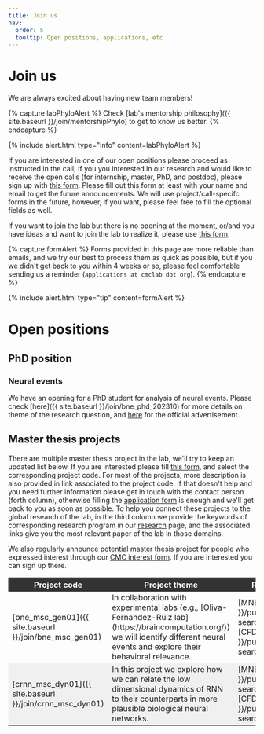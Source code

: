 ```yaml
---
title: Join us
nav:
  order: 5
  tooltip: Open positions, applications, etc
---
```


# Join us


We are always excited about having new team members!

{% capture labPhyloAlert %}
Check [lab's mentorship philosophy]({{ site.baseurl }}/join/mentorshipPhylo) to get to know us better.
{% endcapture %}

{%
  include alert.html
  type="info"
  content=labPhyloAlert
%}

If you are interested in one of our open positions please proceed as instructed in the call; 
If you you interested in our research and would like to receive the open calls (for internship, master, PhD, and postdoc), please sign up with [this form](https://docs.google.com/forms/d/e/1FAIpQLSd8V5Mu8d-JwZXjs_Ck5toLl0IBg5pTpTrZs4A_QW-71pi13A/viewform?usp=sf_link).
Please fill out this form at least with your name and email to get the future announcements. We will use project/call-specifc forms in the future, however, if you want, please feel free to fill the optional fields as well.

If you want to join the lab but there is no opening at the moment, or/and you have ideas and want to join the lab to realize it, please use [this form](https://docs.google.com/forms/d/e/1FAIpQLSd8V5Mu8d-JwZXjs_Ck5toLl0IBg5pTpTrZs4A_QW-71pi13A/viewform?usp=sf_link). 

{% capture formAlert %}
Forms provided in this page are more reliable than emails, and we try our best to process them as quick as possible, but if you we didn't get back to you within 4 weeks or so, please feel comfortable sending us a reminder (<tt>`applications at cmclab dot org`</tt>).
{% endcapture %}

{%
  include alert.html
  type="tip"
  content=formAlert
%}

# Open positions
## PhD position
### Neural events
We have an opening for a PhD student for analysis of neural events. Please check [here]({{ site.baseurl }}/join/bne_phd_202310) for more details on theme of the research question, and [here](https://www.uniklinikum-dresden.de/de/jobs-und-karriere/stellenangebote/wissenschaft/phd-position-m-f-x) for the official advertisement.

## Master thesis projects

There are multiple master thesis project in the lab, 
we'll try to keep an updated list below.
If you are interested please fill [this form](https://forms.gle/wGbSMoEdqBXBtaG3A), and select the corresponding project code. 
For most of the projects, more description is also provided in link associated to the 
project code.
If that doesn't help and you need further information please get in touch with the contact person (forth column), otherwise filling the [application form](https://forms.gle/wGbSMoEdqBXBtaG3A) is enough and we'll get back to you as soon as possible.
To help you connect these projects to the global research of the lab, in the third column we provide the keywords of corresponding research program in our [research](/research) page, and the associated links give you the most relevant paper of the lab in those domains.

We also regularly announce potential master thesis project for people who expressed interest through our [CMC interest form](https://docs.google.com/forms/d/e/1FAIpQLSd8V5Mu8d-JwZXjs_Ck5toLl0IBg5pTpTrZs4A_QW-71pi13A/viewform?usp=sf_link). 
If you are interested you can sign up there.


<table>
<!-- header -->
<tr style="background-color: #333; color: white;">
<th>Project code</th>
<th>Project theme</th>
<th>Related research program(s)</th>
<th>Contact person</th>
</tr>
<!-- start of block -->
<!--  -->
<!-- bne_msc_gen01  -->
<!-- start of row -->
<tr>
<td>
[bne_msc_gen01]({{ site.baseurl }}/join/bne_msc_gen01)
</td>
 <td style="text-align: left;">
	In collaboration with experimental labs (e.g., [Oliva-Fernandez-Ruiz lab](https://braincomputation.org/)) we will identify different neural events and explore their behavioral relevance. 
</td>
<td>
[MNBD]({{ site.baseurl }}/publications/?search=%22tag:%20cognition%22),
[CFDN]({{ site.baseurl }}/publications/?search=%22tag:%20cognition%22)
</td>
<td>
[Shervin Safavi]({{ site.baseurl }}/members/shervin-safavi)
</td>
</tr>
<!-- end of row -->
<!--  -->
<!-- crnn_msc_dyn01 -->
<!-- start of row -->
<tr style="background-color: #f0f0f0;">
<td>
[crnn_msc_dyn01]({{ site.baseurl }}/join/crnn_msc_dyn01)
</td>
 <td style="text-align: left;">
In this project we explore how we can relate the low dimensional dynamics of RNN to their counterparts in more plausible biological neural networks. 
</td>
<td>
[MNBD]({{ site.baseurl }}/publications/?search=%22tag:%20cognition%22),
[CFDN]({{ site.baseurl }}/publications/?search=%22tag:%20cognition%22)
</td>
<td>
[Shervin Safavi]({{ site.baseurl }}/members/shervin-safavi)
</td>
</tr>
<!-- end of row -->
<!-- start of block -->
</table>


